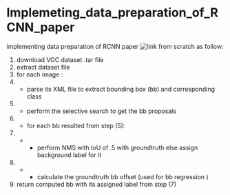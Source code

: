 # Implemeting_data_preparation_of_RCNN_paper
 implementing data preparation of RCNN paper ![link](https://arxiv.org/abs/1311.2524) from scratch as follow:
 1) download VOC dataset .tar file
 2) extract dataset file
 3) for each image :
 4) - parse its XML file to extract bounding box (bb) and corresponding class
 5) - perform the selective search to get the bb proposals
 6) - for each bb resulted from step (5):
 7) - - perform NMS with IoU of .5 with groundtruth else assign background label for it 
 8) - - calculate the groundtruth bb offset (used for bb regression ) 
 9) return computed bb with its assigned label from step (7)
